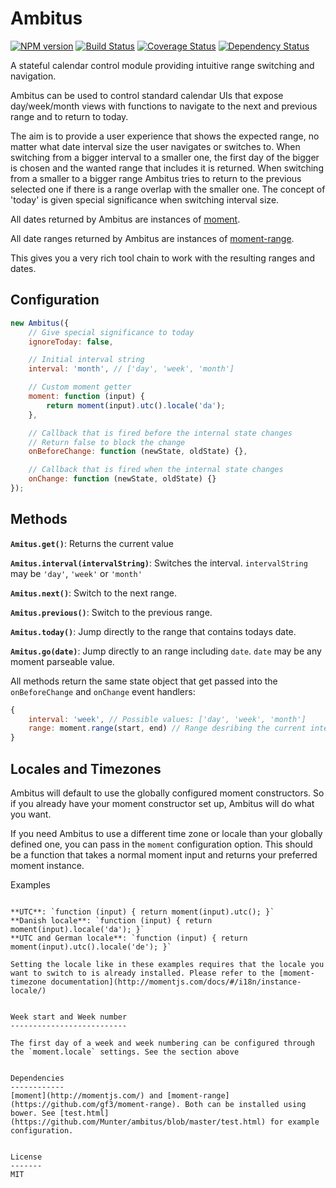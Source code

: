 Ambitus
=======

[![NPM version](https://badge.fury.io/js/ambitus.svg)](http://badge.fury.io/js/ambitus)
[![Build Status](https://travis-ci.org/Munter/ambitus.svg?branch=master)](https://travis-ci.org/Munter/ambitus)
[![Coverage Status](https://img.shields.io/coveralls/Munter/ambitus.svg?style=flat)](https://coveralls.io/r/Munter/ambitus?branch=master)
[![Dependency Status](https://david-dm.org/Munter/ambitus.svg)](https://david-dm.org/Munter/ambitus)

A stateful calendar control module providing intuitive range switching and navigation.

Ambitus can be used to control standard calendar UIs that expose day/week/month views with functions to navigate to the next and previous range and to return to today.

The aim is to provide a user experience that shows the expected range, no matter what date interval size the user navigates or switches to. When switching from a bigger interval to a smaller one, the first day of the bigger is chosen and the wanted range that includes it is returned. When switching from a smaller to a bigger range Ambitus tries to return to the previous selected one if there is a range overlap with the smaller one. The concept of 'today' is given special significance when switching interval size.

All dates returned by Ambitus are instances of [moment](http://momentjs.com/).

All date ranges returned by Ambitus are instances of [moment-range](https://github.com/gf3/moment-range).

This gives you a very rich tool chain to work with the resulting ranges and dates.


Configuration
-------------

``` javascript
new Ambitus({
    // Give special significance to today
    ignoreToday: false,

    // Initial interval string
    interval: 'month', // ['day', 'week', 'month']

    // Custom moment getter
    moment: function (input) {
        return moment(input).utc().locale('da');
    },

    // Callback that is fired before the internal state changes
    // Return false to block the change
    onBeforeChange: function (newState, oldState) {},

    // Callback that is fired when the internal state changes
    onChange: function (newState, oldState) {}
});
```


Methods
-----

**`Amitus.get()`**: Returns the current value

**`Amitus.interval(intervalString)`**: Switches the interval. `intervalString` may be `'day'`, `'week'` or `'month'`

**`Amitus.next()`**: Switch to the next range.

**`Amitus.previous()`**: Switch to the previous range.

**`Amitus.today()`**: Jump directly to the range that contains todays date.

**`Amitus.go(date)`**: Jump directly to an range including `date`. `date` may be any moment parseable value.

All methods return the same state object that get passed into the `onBeforeChange` and `onChange` event handlers:

```javascript
{
    interval: 'week', // Possible values: ['day', 'week', 'month']
    range: moment.range(start, end) // Range desribing the current interval start end end date
}
```


Locales and Timezones
---------------------

Ambitus will default to use the globally configured moment constructors. So if you already have your moment constructor set up, Ambitus will do what you want.

If you need Ambitus to use a different time zone or locale than your globally defined one, you can pass in the `moment` configuration option. This should be a function that takes a normal moment input and returns your preferred moment instance.

Examples
~~~~~~~~

**UTC**: `function (input) { return moment(input).utc(); }`
**Danish locale**: `function (input) { return moment(input).locale('da'); }`
**UTC and German locale**: `function (input) { return moment(input).utc().locale('de'); }`

Setting the locale like in these examples requires that the locale you want to switch to is already installed. Please refer to the [moment-timezone documentation](http://momentjs.com/docs/#/i18n/instance-locale/)


Week start and Week number
--------------------------

The first day of a week and week numbering can be configured through the `moment.locale` settings. See the section above


Dependencies
------------
[moment](http://momentjs.com/) and [moment-range](https://github.com/gf3/moment-range). Both can be installed using bower. See [test.html](https://github.com/Munter/ambitus/blob/master/test.html) for example configuration.


License
-------
MIT
